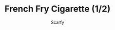 ---
media: "images/rounds/round_4_2/french_fry_cigarette_1.png"
media_type: image
type: art
title: French Fry Cigarette (1/2)
author: [Scarfy]
desc: Percival Lune makes an improvised cigarette from a french fry, much to the amusement of the Soviets, who had the foresight to pack several crates of real cigarettes.
---
